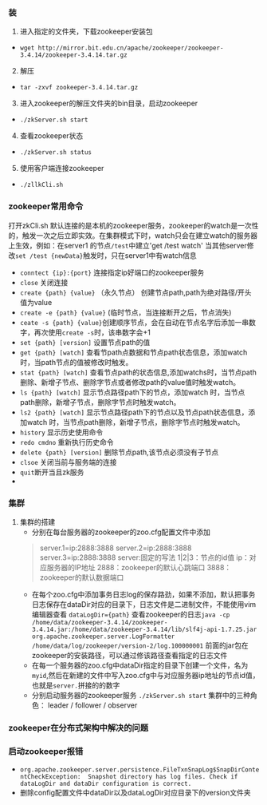 ### 装
1. 进入指定的文件夹，下载zookeeper安装包
- `wget http://mirror.bit.edu.cn/apache/zookeeper/zookeeper-3.4.14/zookeeper-3.4.14.tar.gz`
2. 解压
- `tar -zxvf zookeeper-3.4.14.tar.gz` 
3. 进入zookeeper的解压文件夹的bin目录，启动zookeeper
- `./zkServer.sh start`
4. 查看zookeeper状态
- `./zkServer.sh status`
5. 使用客户端连接zookeeper
- `./zllkCli.sh`

### zookeeper常用命令
打开zkCli.sh 默认连接的是本机的zookeeper服务，zookeeper的watch是一次性的，触发一次之后立即实效。在集群模式下时，watch只会在建立watch的服务器上生效，例如：在server1 的节点`/test`中建立'get /test watch' 当其他server修改`set /test {newData}`触发时，只在server1中有watch信息
- `conntect {ip}:{port}` 连接指定ip好端口的zookeeper服务
- `close` 关闭连接
- `create {path} {value}` （永久节点） 创建节点path,path为绝对路径/开头 值为value
- `create -e {path} {value}` (临时节点，当连接断开之后，节点消失)
- `ceate -s {path} {value}`创建顺序节点，会在自动在节点名字后添加一串数字，再次使用`create -s`时，该串数字会+1
- `set {path} [version]` 设置节点path的值
- `get {path} [watch]` 查看节path点数据和节点path状态信息，添加watch时，当path节点的值被修改时触发。
- `stat {path} [watch]` 查看节点path的状态信息,添加watchs时，当节点path删除、新增子节点、删除字节点或者修改path的value值时触发watch。
- `ls {path} [watch]`  显示节点路径path下的节点，添加watch 时，当节点path删除，新增子节点，删除字节点时触发watch。
- `ls2 {path} [watch]` 显示节点路径path下的节点以及节点path状态信息，添加watch 时，当节点path删除，新增子节点，删除字节点时触发watch。
- `history` 显示历史使用命令
- `redo cmdno` 重新执行历史命令
- `delete {path} [version]` 删除节点path,该节点必须没有子节点
- `clsoe` 关闭当前与服务端的连接
- `quit`断开当且zk服务
- 

### 集群
1. 集群的搭建
   - 分别在每台服务器的zookeeper的zoo.cfg配置文件中添加
    > server.1=ip:2888:3888
    server.2=ip:2888:3888
    server.3=ip:2888:3888
    server:固定的写法
    1|2|3：节点的id值
    ip：对应服务器的IP地址
    2888：zookeeper的默认心跳端口
    3888：zookeeper的默认数据端口
   - 在每个zoo.cfg中添加事务日志log的保存路劲，如果不添加，默认把事务日志保存在dataDir对应的目录下，日志文件是二进制文件，不能使用vim编辑器查看
    `dataLogDir={path}` 
    查看zookeeper的日志`java -cp /home/data/zookeeper-3.4.14/zookeeper-3.4.14.jar:/home/data/zookeeper-3.4.14/lib/slf4j-api-1.7.25.jar org.apache.zookeeper.server.LogFormatter /home/data/log/zookeeper/version-2/log.100000001` 前面的jar包在zookeeper的安装路径，可以通过修该路径查看指定的日志文件
    - 在每一个服务器的zoo.cfg中dataDir指定的目录下创建一个文件，名为`myid`,然后在新建的文件中写入zoo.cfg中与对应服务器ip地址的节点id值，也就是`server.`拼接的的数字
    - 分别启动服务器的zookeeper服务 `./zkServer.sh start`
集群中的三种角色： leader / follower / observer

### zookeeper在分布式架构中解决的问题


### 启动zookeeper报错
- `org.apache.zookeeper.server.persistence.FileTxnSnapLog$SnapDirContentCheckException:  Snapshot directory has log files. Check if dataLogDir and dataDir configuration is correct.`
- 删除config配置文件中dataDir以及dataLogDir对应目录下的version文件夹

